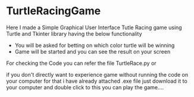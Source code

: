 # TurtleRacingGame
Here I made a Simple Graphical User Interface Tutle Racing game using Turtle and Tkinter library having the below functionality
- You will be asked for betting on which color turtle will be winning
- Game will be started and you can see the result on your screen



For checking the Code you can refer the file TurtleRace.py
or 

if you don't directly want to experience game without running the code on your computer for that i have already attached .exe file just download it to your computer and double click to this you can play the game....
